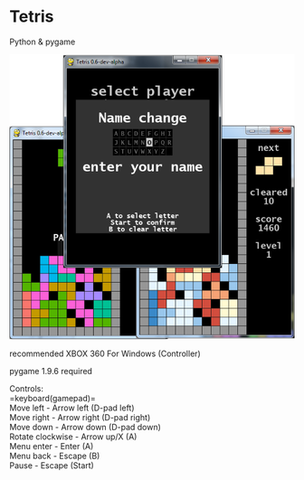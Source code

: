 # Tetris
Python & pygame

![v0.6 screenshot](img/0.6-alpha.png?raw=true "v0.6 screenshot")  


recommended XBOX 360 For Windows (Controller)  

pygame 1.9.6 required

Controls:  
=keyboard(gamepad)=  
Move left - Arrow left (D-pad left)    
Move right - Arrow right (D-pad right)  
Move down - Arrow down (D-pad down)  
Rotate clockwise - Arrow up/X (A)    
Menu enter - Enter (A)  
Menu back - Escape (B)  
Pause - Escape (Start)
